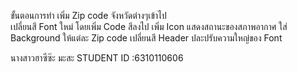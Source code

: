 ขั้นตอนการทำ
เพิ่ม Zip code จังหวัดต่างๆเข้าไป<br>
เปลี่ยนสี Font ใหม่ โดยเพิ่ม Code สีลงไป
เพิ่ม Icon แสดงสถานะของสภาพอากาศ
ใส่ Background ให้แต่ละ Zip code
เปลี่ยนสี Header ปละปรับความใหญ่ของ Font

นางสาวฮาซีซ๊ะ มะสะ   STUDENT ID :6310110606
